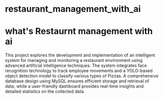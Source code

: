 # restaurant_management_with_ai

# what's Restaurnt management with ai
 This project explores the development and implementation of an intelligent system for
 managing and monitoring a restaurant environment using advanced artificial intelligence
 techniques. The system integrates face recognition technology to track employee
 movements and a YOLO-based object detection model to classify various types of Pizzas.
 A comprehensive database design using MySQL ensures efficient storage and retrieval
 of data, while a user-friendly dashboard provides real-time insights and detailed statistics
 on the collected data.
 
